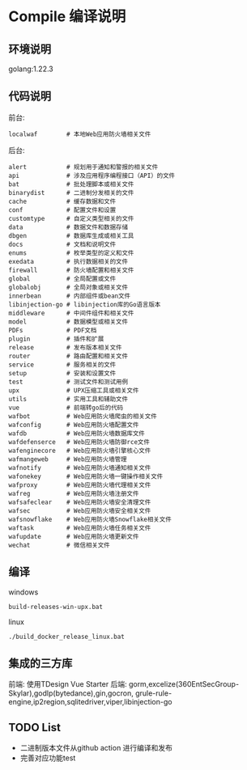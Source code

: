 # Compile 编译说明
## 环境说明
golang:1.22.3

## 代码说明

前台:
```
localwaf        # 本地Web应用防火墙相关文件
```

后台:
```
alert           # 规划用于通知和警报的相关文件
api             # 涉及应用程序编程接口（API）的文件
bat             # 批处理脚本或相关文件
binarydist      # 二进制分发相关的文件
cache           # 缓存数据和文件
conf            # 配置文件和设置
customtype      # 自定义类型相关的文件
data            # 数据文件和数据存储
dbgen           # 数据库生成或相关工具
docs            # 文档和说明文件
enums           # 枚举类型的定义和文件
exedata         # 执行数据相关的文件
firewall        # 防火墙配置和相关文件
global          # 全局配置或文件
globalobj       # 全局对象或相关文件
innerbean       # 内部组件或bean文件
libinjection-go # libinjection库的Go语言版本 
middleware      # 中间件组件和相关文件
model           # 数据模型或相关文件
PDFs            # PDF文档
plugin          # 插件和扩展
release         # 发布版本相关文件
router          # 路由配置和相关文件
service         # 服务相关的文件
setup           # 安装和设置文件
test            # 测试文件和测试用例
upx             # UPX压缩工具或相关文件
utils           # 实用工具和辅助文件
vue             # 前端转go后的代码
wafbot          # Web应用防火墙爬虫的相关文件
wafconfig       # Web应用防火墙配置文件
wafdb           # Web应用防火墙数据库文件
wafdefenserce   # Web应用防火墙防御rce文件
wafenginecore   # Web应用防火墙引擎核心文件
wafmangeweb     # Web应用防火墙管理
wafnotify       # Web应用防火墙通知相关文件
wafonekey       # Web应用防火墙一键操作相关文件
wafproxy        # Web应用防火墙代理相关文件
wafreg          # Web应用防火墙注册文件
wafsafeclear    # Web应用防火墙安全清理文件
wafsec          # Web应用防火墙安全相关文件
wafsnowflake    # Web应用防火墙Snowflake相关文件
waftask         # Web应用防火墙任务相关文件
wafupdate       # Web应用防火墙更新文件
wechat          # 微信相关文件
```


## 编译
 

windows
```
build-releases-win-upx.bat

```
linux
```
./build_docker_release_linux.bat

```

## 集成的三方库
前端: 使用TDesign Vue Starter
后端: gorm,excelize(360EntSecGroup-Skylar),godlp(bytedance),gin,gocron,
     grule-rule-engine,ip2region,sqlitedriver,viper,libinjection-go

## TODO List

- 二进制版本文件从github action 进行编译和发布    
- 完善对应功能test 
